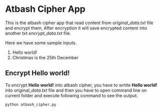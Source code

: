 # Atbash Cipher App

This is the atbash cipher app that read content from *original_data.txt* file and encrypt them, After encryption it will save encrypted content into another txt *encrypt_data.txt* file.

Here we have some sample inputs.
1. Hello world!
2. Christmas is the 25th December

## Encrypt Hello world!
To encrypt **Hello world!** into atbash cipher, you have to wrtite **Hello world!** into *original_data.txt* file and then you have to open command line on current folder and execute following command to see the output.

```python 
python atbash_cipher.py
```
